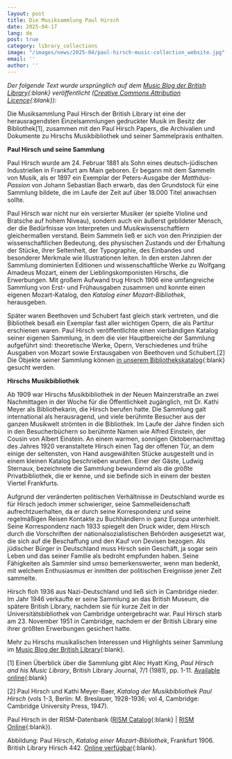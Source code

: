 ```yaml
---
layout: post
title: Die Musiksammlung Paul Hirsch
date: 2025-04-17
lang: de
post: true
category: library_collections
image: "/images/news/2025-04/paul-hirsch-music-collection_website.jpg"
email: ''
author: ''
---
```


_Der folgende Text wurde ursprünglich auf dem [Music Blog der British Library](https://blogs.bl.uk/music/?_gl=1*1ci0el1*_ga*MTkyNzcxMzUzOC4xNzQxNzc5MzYx*_ga_B8DBRB95KV*MTc0NDc5MzY1Ny42LjEuMTc0NDc5NDYwMS4yOC4wLjA.){:blank} veröffentlicht ([Creative Commons Attribution Licence](https://blogs.bl.uk/music/about-this-blog.html){:blank}):_

Die Musiksammlung Paul Hirsch der British Library ist eine der herausragendsten Einzelsammlungen gedruckter Musik im Besitz der Bibliothek[1], zusammen mit den Paul Hirsch Papers, die Archivalien und Dokumente zu Hirschs Musikbibliothek und seiner Sammelpraxis enthalten.

**Paul Hirsch und seine Sammlung**

Paul Hirsch wurde am 24. Februar 1881 als Sohn eines deutsch-jüdischen Industriellen in Frankfurt am Main geboren. Er begann mit dem Sammeln von Musik, als er 1897 ein Exemplar der Peters-Ausgabe der _Matthäus-Passion_ von Johann Sebastian Bach erwarb, das den Grundstock für eine Sammlung bildete, die im Laufe der Zeit auf über 18.000 Titel anwachsen sollte.

Paul Hirsch war nicht nur ein versierter Musiker (er spielte Violine und Bratsche auf hohem Niveau), sondern auch ein äußerst gebildeter Mensch, der die Bedürfnisse von Interpreten und Musikwissenschaftlern gleichermaßen verstand. Beim Sammeln ließ er sich von den Prinzipien der wissenschaftlichen Bedeutung, des physischen Zustands und der Erhaltung der Stücke, ihrer Seltenheit, der Typographie, des Einbandes und besonderer Merkmale wie Illustrationen leiten. In den ersten Jahren der Sammlung dominierten Editionen und wissenschaftliche Werke zu Wolfgang Amadeus Mozart, einem der Lieblingskomponisten Hirschs, die Erwerbungen. Mit großem Aufwand trug Hirsch 1906 eine umfangreiche Sammlung von Erst- und Frühausgaben zusammen und konnte einen eigenen Mozart-Katalog, den _Katalog einer Mozart-Bibliothek_, herausgeben.

Später waren Beethoven und Schubert fast gleich stark vertreten, und die Bibliothek besaß ein Exemplar fast aller wichtigen Opern, die als Partitur erschienen waren. Paul Hirsch veröffentlichte einen vierbändigen Katalog seiner eigenen Sammlung, in dem die vier Hauptbereiche der Sammlung aufgeführt sind: theoretische Werke, Opern, Verschiedenes und frühe Ausgaben von Mozart sowie Erstausgaben von Beethoven und Schubert.[2] Die Objekte seiner Sammlung können [in unserem Bibliothekskatalog](https://bll01.primo.exlibrisgroup.com/discovery/search?vid=44BL_INST:BLL01&lang=en&_gl=1*1kmcr30*_ga*MTc0NDAxMzEzMS4xNzQxMTA4MDc2*_ga_B8DBRB95KV*MTc0MTEwODA3NS4xLjAuMTc0MTEwODMxMS42MC4wLjA.*_gcl_au*MTIwNTk0ODg3MS4xNzQxMTA4MDc5){:blank} gesucht werden. 

**Hirschs Musikbibliothek**

Ab 1909 war Hirschs Musikbibliothek in der Neuen Mainzerstraße an zwei Nachmittagen in der Woche für die Öffentlichkeit zugänglich, mit Dr. Kathi Meyer als Bibliothekarin, die Hirsch berufen hatte. Die Sammlung galt international als herausragend, und viele berühmte Besucher aus der ganzen Musikwelt strömten in die Bibliothek. Im Laufe der Jahre finden sich in den Besucherbüchern so berühmte Namen wie Alfred Einstein, der Cousin von Albert Einstein. An einem warmen, sonnigen Oktobernachmittag des Jahres 1920 veranstaltete Hirsch einen Tag der offenen Tür, an dem einige der seltensten, von Hand ausgewählten Stücke ausgestellt und in einem kleinen Katalog beschrieben wurden. Einer der Gäste, Ludwig Sternaux, bezeichnete die Sammlung bewundernd als die größte Privatbibliothek, die er kenne, und sie befinde sich in einem der besten Viertel Frankfurts.

Aufgrund der veränderten politischen Verhältnisse in Deutschland wurde es für Hirsch jedoch immer schwieriger, seine Sammelleidenschaft aufrechtzuerhalten, da er durch seine Korrespondenz und seine regelmäßigen Reisen Kontakte zu Buchhändlern in ganz Europa unterhielt. Seine Korrespondenz nach 1933 spiegelt den Druck wider, dem Hirsch durch die Vorschriften der nationalsozialistischen Behörden ausgesetzt war, die sich auf die Beschaffung und den Kauf von Devisen bezogen. Als jüdischer Bürger in Deutschland muss Hirsch sein Geschäft, ja sogar sein Leben und das seiner Familie als bedroht empfunden haben. Seine Fähigkeiten als Sammler sind umso bemerkenswerter, wenn man bedenkt, mit welchem Enthusiasmus er inmitten der politischen Ereignisse jener Zeit sammelte.

Hirsch floh 1936 aus Nazi-Deutschland und ließ sich in Cambridge nieder. Im Jahr 1946 verkaufte er seine Sammlung an das British Museum, die spätere British Library, nachdem sie für kurze Zeit in der Universitätsbibliothek von Cambridge untergebracht war. Paul Hirsch starb am 23. November 1951 in Cambridge, nachdem er der British Library eine ihrer größten Erwerbungen gesichert hatte.

Mehr zu Hirschs musikalischen Interessen und Highlights seiner Sammlung im [Music Blog der British Library](https://blogs.bl.uk/music/?_gl=1*1ci0el1*_ga*MTkyNzcxMzUzOC4xNzQxNzc5MzYx*_ga_B8DBRB95KV*MTc0NDc5MzY1Ny42LjEuMTc0NDc5NDYwMS4yOC4wLjA.){:blank}.

[1] Einen Überblick über die Sammlung gibt Alec Hyatt King, _Paul Hirsch and his Music Library_, British Library Journal, 7/1 (1981), pp. 1-11. [Available online](https://bl.iro.bl.uk/concern/articles/7122340c-9fd4-4593-ba59-5c23fbf6d375){:blank}

[2] Paul Hirsch und Kathi Meyer-Baer, _Katalog der Musikbibliothek Paul Hirsch_ (vols 1-3, Berlin: M. Breslauer, 1928-1936; vol 4, Cambridge: Cambridge University Press, 1947).

Paul Hirsch in der RISM-Datenbank ([RISM Catalog](https://opac.rism.info/id/rismauthorities/rismpe177157){:blank} \| [RISM Online](https://rism.online/people/177157){:blank}).

Abbildung: Paul Hirsch, _Katalog einer Mozart-Bibliothek_, Frankfurt 1906. British Library Hirsch 442. [Online verfügbar](https://blogs.bl.uk/.a/6a00d8341c464853ef02e860e448cc200b-pi){:blank}.
